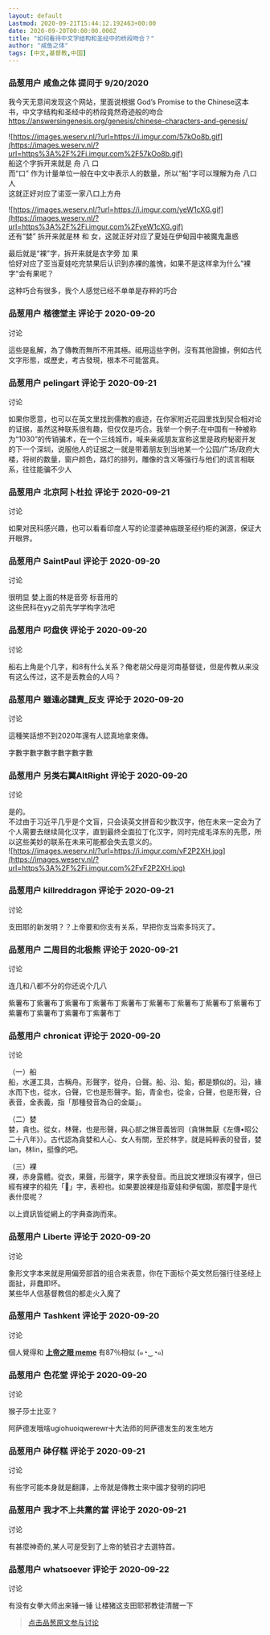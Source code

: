 ```yaml
---
layout: default
Lastmod: 2020-09-21T15:44:12.192463+00:00
date: 2020-09-20T00:00:00.000Z
title: "如何看待中文字结构和圣经中的桥段吻合？"
author: "咸鱼之体"
tags: [中文,基督教,中国]
---
```



### 品葱用户 **咸鱼之体** 提问于 9/20/2020
    
我今天无意间发现这个网站，里面说根据 God’s Promise to the Chinese这本书，中文字结构和圣经中的桥段竟然奇迹般的吻合  
https://answersingenesis.org/genesis/chinese-characters-and-genesis/  
  
![https://images.weserv.nl/?url=https://i.imgur.com/57kOo8b.gif](https://images.weserv.nl/?url=https%3A%2F%2Fi.imgur.com%2F57kOo8b.gif)  
船这个字拆开来就是 舟 八 口  
而“口” 作为计量单位一般在中文中表示人的数量，所以“船”字可以理解为舟 八口人  
这就正好对应了诺亚一家八口上方舟  
  
![https://images.weserv.nl/?url=https://i.imgur.com/yeW1cXG.gif](https://images.weserv.nl/?url=https%3A%2F%2Fi.imgur.com%2FyeW1cXG.gif)  
还有“婪” 拆开来就是林 和 女，这就正好对应了夏娃在伊甸园中被魔鬼蛊惑  
  
最后就是“裸"字，拆开来就是衣字旁 加 果  
恰好对应了亚当夏娃吃完禁果后认识到赤裸的羞愧，如果不是这样拿为什么”裸字“会有果呢？  
  
这种巧合有很多，我个人感觉已经不单单是存粹的巧合
    
                

### 品葱用户 **楷德堂主** 评论于 2020-09-20
讨论

        
這些是亂解，為了傳教而無所不用其極。祗用這些字例，沒有其他證據，例如古代文字形態，或歷史，考古發現，根本不可能當真。
        
                

### 品葱用户 **pelingart** 评论于 2020-09-21
讨论

        
如果你愿意，也可以在英文里找到儒教的痕迹，在你家附近花园里找到契合相对论的证据，虽然这种联系很有趣，但仅仅是巧合。我举一个例子:在中国有一种被称为“1030”的传销骗术，在一个三线城市，喊来亲戚朋友宣称这里是政府秘密开发的下一个深圳，说服他人的证据之一就是带着朋友到当地某一个公园/广场/政府大楼，将树的数量，窗户颜色，路灯的排列，雕像的含义等强行与他们的谎言相联系，往往能骗不少人
        
                

### 品葱用户 **北京阿卜杜拉** 评论于 2020-09-21
讨论

        
如果对民科感兴趣，也可以看看印度人写的论湿婆神庙跟圣经约柜的渊源，保证大开眼界。
        
                

### 品葱用户 **SaintPaul** 评论于 2020-09-20
讨论

        
很明显 婪上面的林是音旁 标音用的  
这些民科在yy之前先学学构字法吧
        
                

### 品葱用户 **叼盘侠** 评论于 2020-09-20
讨论

        
船右上角是个几字，和8有什么关系？俺老胡父母是河南基督徒，但是传教从来没有这么传过，这不是丢教会的人吗？
        
                

### 品葱用户 **雖遠必譴責_反支** 评论于 2020-09-20
讨论

        
這種笑話想不到2020年還有人認真地拿來傳。  
  
  
字數字數字數字數字數字數
        
                

### 品葱用户 **另类右翼AltRight** 评论于 2020-09-20
讨论

        
是的。  
不过由于习近平几乎是个文盲，只会读英文拼音和少数汉字，他在未来一定会为了个人需要去继续简化汉字，直到最终全面拉丁化汉字，同时完成毛泽东的先愿，所以这些美妙的联系在未来可能都会失去意义的。  
![https://images.weserv.nl/?url=https://i.imgur.com/vF2P2XH.jpg](https://images.weserv.nl/?url=https%3A%2F%2Fi.imgur.com%2FvF2P2XH.jpg)
        
                

### 品葱用户 **killreddragon** 评论于 2020-09-21
讨论

        
支田耶的新发明？？上帝要和你支有关系，早把你支当索多玛灭了。
        
                

### 品葱用户 **二周目的北极熊** 评论于 2020-09-21
讨论

        
连几和八都不分的你还说个几八  
  
紫薯布丁紫薯布丁紫薯布丁紫薯布丁紫薯布丁紫薯布丁紫薯布丁紫薯布丁紫薯布丁紫薯布丁紫薯布丁紫薯布丁紫薯布丁
        
                

### 品葱用户 **chronicat** 评论于 2020-09-20
讨论

        
（一）船  
船，水運工具，古稱舟。形聲字，從舟，㕣聲。船、沿、鉛，都是類似的。沿，緣水而下也，從水，㕣聲，它也是形聲字。鉛，青金也，從金，㕣聲，也是形聲，㕣表音，金表義，指「那種發音為㕣的金屬」。  
  
（二）婪  
婪，貪也。從女，林聲，也是形聲，與心部之惏音義皆同（貪惏無厭《左傳•昭公二十八年》）。古代認為貪婪和人心、女人有關，至於林字，就是純粹表的發音，婪lan，林lin，挺像的吧。  
  
（三）裸  
裸，赤身露體。從衣，果聲，形聲字，果字表發音。而且說文裡頭沒有裸字，但已經有裸字的祖先「𧝹」字，表袒也。如果要說裸是指夏娃和伊甸園，那麼𧝹字是代表什麼呢？  
  
以上資訊皆從網上的字典查詢而來。
        
                

### 品葱用户 **Liberte** 评论于 2020-09-20
讨论

        
象形文字本来就是用偏旁部首的组合来表意，你在下面标个英文然后强行往圣经上面扯，非蠢即坏。  
某些华人信基督教信的都走火入魔了
        
                

### 品葱用户 **Tashkent** 评论于 2020-09-20
讨论

        
個人覺得和 **[上帝之眼 meme]( "https://youtu.be/3pGNr_dW6A4?t=19")** 有87％相似 (๑◔‿◔๑)
        
                

### 品葱用户 **色花堂** 评论于 2020-09-20
讨论

        
猴子莎士比亚？  
  
阿萨德发哦啥ugiohuoiqwerewr十大法师的阿萨德发生的发生地方
        
                

### 品葱用户 **砵仔糕** 评论于 2020-09-21
讨论

        
有些字可能本身就是翻譯，上帝就是傳教士來中國才發明的詞吧
        
                

### 品葱用户 **我才不上共黨的當** 评论于 2020-09-21
讨论

        
有甚麼神奇的,某人可是受到了上帝的號召才去選特首。
        
                

### 品葱用户 **whatsoever** 评论于 2020-09-22
讨论

        
有没有女拳大师出来锤一锤 让楼猪这支田耶邪教徒清醒一下
        
                





> [点击品葱原文参与讨论](https://pincong.rocks/question/31234)

